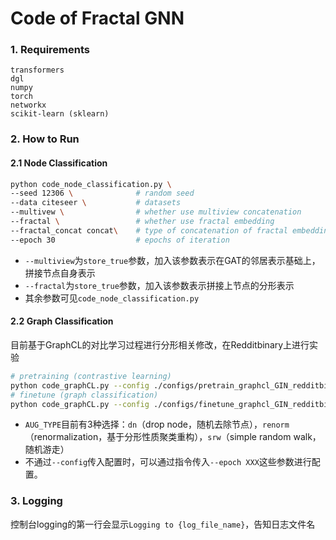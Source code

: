 # Code of Fractal GNN

### 1. Requirements

```
transformers
dgl
numpy
torch
networkx
scikit-learn (sklearn)
```



### 2. How to Run

#### 2.1 Node Classification

```bash
python code_node_classification.py \
--seed 12306 \				# random seed
--data citeseer \			# datasets
--multivew \				# whether use multiview concatenation
--fractal \					# whether use fractal embedding
--fractal_concat concat\	# type of concatenation of fractal embedding, concat or sum
--epoch 30					# epochs of iteration
```

- `--multiview`为`store_true`参数，加入该参数表示在GAT的邻居表示基础上，拼接节点自身表示
- `--fractal`为`store_true`参数，加入该参数表示拼接上节点的分形表示
- 其余参数可见`code_node_classification.py`

#### 2.2 Graph Classification

目前基于GraphCL的对比学习过程进行分形相关修改，在Redditbinary上进行实验

```sh
# pretraining (contrastive learning)
python code_graphCL.py --config ./configs/pretrain_graphcl_GIN_redditbianary_{AUG_TYPE}.json
# finetune (graph classification)
python code_graphCL.py --config ./configs/finetune_graphcl_GIN_redditbianary_{AUG_TYPE}.json
```

- `AUG_TYPE`目前有3种选择：`dn`（drop node，随机去除节点），`renorm`（renormalization，基于分形性质聚类重构），`srw`（simple random walk，随机游走）
- 不通过`--config`传入配置时，可以通过指令传入`--epoch XXX`这些参数进行配置。

 

### 3. Logging

控制台logging的第一行会显示`Logging to {log_file_name}`，告知日志文件名

